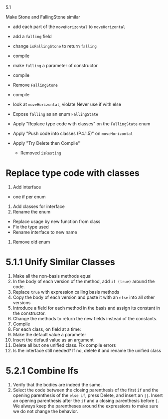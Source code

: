 5.1

Make Stone and FallingStone similar
- add each part of the `moveHorizontal` to `moveHorizontal`
- add a `falling` field
- change `isFallingStone` to return `falling`
- compile
- make `falling` a parameter of constructor
- compile
- Remove `FallingStone`
- compile

- look at `moveHorizontal`, violate Never use if with else
- Expose `falling` as an enum `FallingState`
- Apply "Replace type code with classes" on the `FallingState` enum
- Apply "Push code into classes (P4.1.5)" on `moveHorizontal`
- Apply "Try Delete then Compile"
  - Removed `isResting`


# Replace type code with classes
1. Add interface
- one if per enum
1. Add classes for interface
1. Rename the enum
- Replace usage by new function from class
- Fix the type used
- Rename interface to new name
1. Remove old enum


# 5.1.1 Unify Similar Classes
1. Make all the non-basis methods equal
  1. In the body of each version of the method, add `if (true)` around the code.
  1. Replace `true` with expression calling basis methods
  1. Copy the body of each version and paste it with an `else` into all other versions
1. Introduce a field for each method in the basis and assign its constant in the constructor.
1. Change the methods to return the new fields instead of the constants.
1. Compile
1. For each class, on field at a time:
  1. Make the default value a parameter
  1. Insert the defautl value as an argument
1. Delete all but one unified class. Fix compile errors
1. Is the interface still needed? If no, delete it and rename the unified class

# 5.2.1 Combine Ifs
1. Verify that the bodies are indeed the same.
2. Select the code between the closing parenthesis of the first `if` and the opening
parenthesis of the `else if`, press Delete, and insert an `||`. Insert an opening
parenthesis after the `if` and a closing parenthesis before `{`. We always keep
the parentheses around the expressions to make sure we do not change the
behavior.